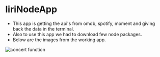 # liriNodeApp

* This app is getting the api's from omdb, spotify, moment and giving back the data in the terminal.
* Also to use this app we had to download few node packages. 
* Below are the images from the working app.

![concert function](../Nimages/consertFunction)
